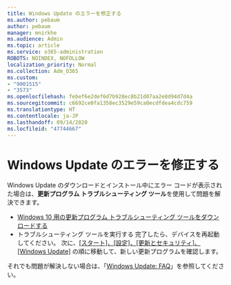 ```yaml
---
title: Windows Update のエラーを修正する
ms.author: pebaum
author: pebaum
manager: mnirkhe
ms.audience: Admin
ms.topic: article
ms.service: o365-administration
ROBOTS: NOINDEX, NOFOLLOW
localization_priority: Normal
ms.collection: Adm_O365
ms.custom:
- "9001515"
- "3573"
ms.openlocfilehash: febef6e2def6d7b928ec8b21d07aa2e8d94d7d4a
ms.sourcegitcommit: c6692ce0fa1358ec3529e59ca0ecdfdea4cdc759
ms.translationtype: HT
ms.contentlocale: ja-JP
ms.lasthandoff: 09/14/2020
ms.locfileid: "47744667"
---
```

# <a name="fix-windows-update-errors"></a>Windows Update のエラーを修正する

Windows Update のダウンロードとインストール中にエラー コードが表示された場合は、**更新プログラム トラブルシューティング ツール**を使用して問題を解決できます。

- [Windows 10 用の更新プログラム トラブルシューティング ツールをダウンロードする](https://support.microsoft.com/help/4027322/windows-update-troubleshooter)
- トラブルシューティング ツールを実行する 完了したら、デバイスを再起動してください。 次に、[[スタート]、[設定]、[更新とセキュリティ]、[Windows Update]](ms-settings:windowsupdate) の順に移動して、新しい更新プログラムを確認します。

それでも問題が解決しない場合は、「[Windows Update: FAQ](https://support.microsoft.com/help/12373/windows-update-faq)」を参照してください。
